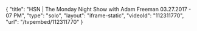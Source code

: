{
    "title": "HSN | The Monday Night Show with Adam Freeman 03.27.2017 - 07 PM",
    "type": "solo",
    "layout": "iframe-static",
    "videoId": "112311770",
    "url": "\/tvpembed\/112311770"
}